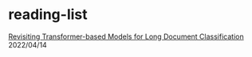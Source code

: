 # reading-list

[Revisiting Transformer-based Models for Long Document Classification](https://arxiv.org/abs/2204.06683) 2022/04/14

